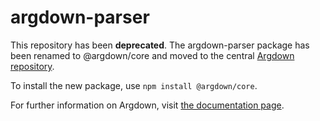 # argdown-parser

This repository has been **deprecated**. The argdown-parser package has been renamed to @argdown/core and moved to the central [Argdown repository](https://github.com/christianvoigt/argdown/). 

To install the new package, use `npm install @argdown/core`. 

For further information on Argdown, visit [the documentation page](https://christianvoigt.github.io/argdown/).